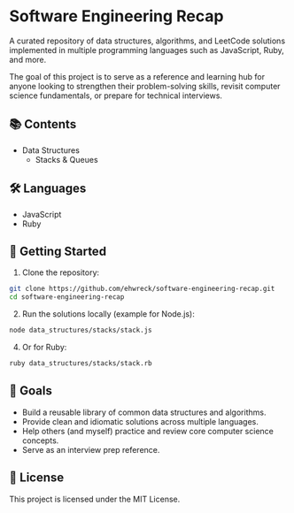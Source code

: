 # Software Engineering Recap
A curated repository of data structures, algorithms, and LeetCode solutions implemented in multiple programming languages such as JavaScript, Ruby, and more.

The goal of this project is to serve as a reference and learning hub for anyone looking to strengthen their problem-solving skills, revisit computer science fundamentals, or prepare for technical interviews.

## 📚 Contents

- Data Structures
  - Stacks & Queues

## 🛠 Languages

- JavaScript
- Ruby

## 🚀 Getting Started

1. Clone the repository:
```zsh
git clone https://github.com/ehwreck/software-engineering-recap.git
cd software-engineering-recap
```
2. Run the solutions locally (example for Node.js):
```zsh
node data_structures/stacks/stack.js
```
4. Or for Ruby:
```zsh
ruby data_structures/stacks/stack.rb
```

## 🎯 Goals

- Build a reusable library of common data structures and algorithms.
- Provide clean and idiomatic solutions across multiple languages.
- Help others (and myself) practice and review core computer science concepts.
- Serve as an interview prep reference.

## 📄 License

This project is licensed under the MIT License.
